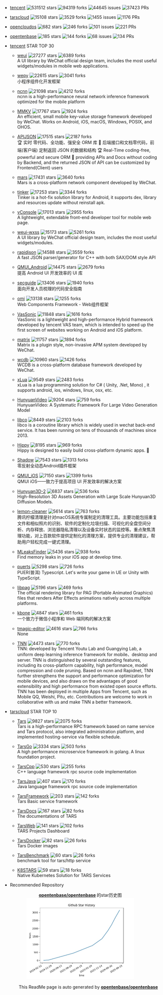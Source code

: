 
+ [tencent](https://github.com/tencent)
![531512 stars](https://img.shields.io/badge/Stars-531512-green)
![94319 forks](https://img.shields.io/badge/Forks-94319-green)
![44645 issues](https://img.shields.io/badge/Issues-44645-green)
![37423 PRs](https://img.shields.io/badge/PRs-37423-green)

+ [tarscloud](https://github.com/tarscloud)
![15108 stars](https://img.shields.io/badge/Stars-15108-green)
![3529 forks](https://img.shields.io/badge/Forks-3529-green)
![1455 issues](https://img.shields.io/badge/Issues-1455-green)
![1176 PRs](https://img.shields.io/badge/PRs-1176-green)

+ [opencloudos](https://github.com/opencloudos)
![682 stars](https://img.shields.io/badge/Stars-682-green)
![246 forks](https://img.shields.io/badge/Forks-246-green)
![101 issues](https://img.shields.io/badge/Issues-101-green)
![221 PRs](https://img.shields.io/badge/PRs-221-green)

+ [opentenbase](https://github.com/opentenbase)
![185 stars](https://img.shields.io/badge/Stars-185-green)
![144 forks](https://img.shields.io/badge/Forks-144-green)
![68 issues](https://img.shields.io/badge/Issues-68-green)
![134 PRs](https://img.shields.io/badge/PRs-134-green)



+ [tencent](https://github.com/tencent) STAR TOP 30
    
    + [weui](https://github.com/tencent/weui) 
    ![27277 stars](https://img.shields.io/badge/Stars-27277-green)
    ![6389 forks](https://img.shields.io/badge/Forks-6389-green)  
    A UI library by WeChat official design team, includes the most useful widgets/modules in mobile web applications.
    
    + [wepy](https://github.com/tencent/wepy) 
    ![22615 stars](https://img.shields.io/badge/Stars-22615-green)
    ![3041 forks](https://img.shields.io/badge/Forks-3041-green)  
    小程序组件化开发框架
    
    + [ncnn](https://github.com/tencent/ncnn) 
    ![21098 stars](https://img.shields.io/badge/Stars-21098-green)
    ![4212 forks](https://img.shields.io/badge/Forks-4212-green)  
    ncnn is a high-performance neural network inference framework optimized for the mobile platform
    
    + [MMKV](https://github.com/tencent/MMKV) 
    ![17767 stars](https://img.shields.io/badge/Stars-17767-green)
    ![1924 forks](https://img.shields.io/badge/Forks-1924-green)  
    An efficient, small mobile key-value storage framework developed by WeChat. Works on Android, iOS, macOS, Windows, POSIX, and OHOS.
    
    + [APIJSON](https://github.com/tencent/APIJSON) 
    ![17515 stars](https://img.shields.io/badge/Stars-17515-green)
    ![2187 forks](https://img.shields.io/badge/Forks-2187-green)  
    🏆 实时 零代码、全功能、强安全 ORM 库 🚀 后端接口和文档零代码，前端(客户端) 定制返回 JSON 的数据和结构 🏆 Real-Time coding-free, powerful and secure ORM 🚀  providing APIs and Docs without coding by Backend, and the returned JSON of API can be customized by Frontend(Client) users
    
    + [mars](https://github.com/tencent/mars) 
    ![17431 stars](https://img.shields.io/badge/Stars-17431-green)
    ![3640 forks](https://img.shields.io/badge/Forks-3640-green)  
    Mars is a cross-platform network component  developed by WeChat.
    
    + [tinker](https://github.com/tencent/tinker) 
    ![17253 stars](https://img.shields.io/badge/Stars-17253-green)
    ![3344 forks](https://img.shields.io/badge/Forks-3344-green)  
    Tinker is a hot-fix solution library for Android, it supports dex, library and resources update without reinstall apk.
    
    + [vConsole](https://github.com/tencent/vConsole) 
    ![17013 stars](https://img.shields.io/badge/Stars-17013-green)
    ![2955 forks](https://img.shields.io/badge/Forks-2955-green)  
    A lightweight, extendable front-end developer tool for mobile web page.
    
    + [weui-wxss](https://github.com/tencent/weui-wxss) 
    ![15173 stars](https://img.shields.io/badge/Stars-15173-green)
    ![5261 forks](https://img.shields.io/badge/Forks-5261-green)  
    A UI library by WeChat official design team, includes the most useful widgets/modules.
    
    + [rapidjson](https://github.com/tencent/rapidjson) 
    ![14588 stars](https://img.shields.io/badge/Stars-14588-green)
    ![3559 forks](https://img.shields.io/badge/Forks-3559-green)  
    A fast JSON parser/generator for C++ with both SAX/DOM style API
    
    + [QMUI_Android](https://github.com/tencent/QMUI_Android) 
    ![14475 stars](https://img.shields.io/badge/Stars-14475-green)
    ![2679 forks](https://img.shields.io/badge/Forks-2679-green)  
    提高 Android UI 开发效率的 UI 库
    
    + [secguide](https://github.com/tencent/secguide) 
    ![13406 stars](https://img.shields.io/badge/Stars-13406-green)
    ![1940 forks](https://img.shields.io/badge/Forks-1940-green)  
    面向开发人员梳理的代码安全指南
    
    + [omi](https://github.com/tencent/omi) 
    ![13138 stars](https://img.shields.io/badge/Stars-13138-green)
    ![1255 forks](https://img.shields.io/badge/Forks-1255-green)  
    Web Components Framework - Web组件框架
    
    + [VasSonic](https://github.com/tencent/VasSonic) 
    ![11848 stars](https://img.shields.io/badge/Stars-11848-green)
    ![1616 forks](https://img.shields.io/badge/Forks-1616-green)  
    VasSonic is a lightweight and high-performance Hybrid framework developed by tencent VAS team, which is intended to speed up the first screen of websites working on Android and iOS platform. 
    
    + [matrix](https://github.com/tencent/matrix) 
    ![11757 stars](https://img.shields.io/badge/Stars-11757-green)
    ![1894 forks](https://img.shields.io/badge/Forks-1894-green)  
    Matrix is a plugin style, non-invasive APM system developed by WeChat.
    
    + [wcdb](https://github.com/tencent/wcdb) 
    ![10960 stars](https://img.shields.io/badge/Stars-10960-green)
    ![1426 forks](https://img.shields.io/badge/Forks-1426-green)  
    WCDB is a cross-platform database framework developed by WeChat.
    
    + [xLua](https://github.com/tencent/xLua) 
    ![9549 stars](https://img.shields.io/badge/Stars-9549-green)
    ![2483 forks](https://img.shields.io/badge/Forks-2483-green)  
    xLua is a lua programming solution for  C# ( Unity, .Net, Mono) , it supports android, ios, windows, linux, osx, etc.
    
    + [HunyuanVideo](https://github.com/tencent/HunyuanVideo) 
    ![9204 stars](https://img.shields.io/badge/Stars-9204-green)
    ![759 forks](https://img.shields.io/badge/Forks-759-green)  
    HunyuanVideo: A Systematic Framework For Large Video Generation Model
    
    + [libco](https://github.com/tencent/libco) 
    ![8449 stars](https://img.shields.io/badge/Stars-8449-green)
    ![2103 forks](https://img.shields.io/badge/Forks-2103-green)  
    libco is a coroutine library which is widely used in wechat  back-end service. It has been running on tens of thousands of machines since 2013.
    
    + [Hippy](https://github.com/tencent/Hippy) 
    ![8195 stars](https://img.shields.io/badge/Stars-8195-green)
    ![969 forks](https://img.shields.io/badge/Forks-969-green)  
    Hippy is designed to easily build cross-platform dynamic apps. 👏
    
    + [Shadow](https://github.com/tencent/Shadow) 
    ![7543 stars](https://img.shields.io/badge/Stars-7543-green)
    ![1313 forks](https://img.shields.io/badge/Forks-1313-green)  
    零反射全动态Android插件框架
    
    + [QMUI_iOS](https://github.com/tencent/QMUI_iOS) 
    ![7150 stars](https://img.shields.io/badge/Stars-7150-green)
    ![1399 forks](https://img.shields.io/badge/Forks-1399-green)  
    QMUI iOS——致力于提高项目 UI 开发效率的解决方案
    
    + [Hunyuan3D-2](https://github.com/tencent/Hunyuan3D-2) 
    ![6837 stars](https://img.shields.io/badge/Stars-6837-green)
    ![536 forks](https://img.shields.io/badge/Forks-536-green)  
    High-Resolution 3D Assets Generation with Large Scale Hunyuan3D Diffusion Models.
    
    + [lemon-cleaner](https://github.com/tencent/lemon-cleaner) 
    ![5614 stars](https://img.shields.io/badge/Stars-5614-green)
    ![763 forks](https://img.shields.io/badge/Forks-763-green)  
    腾讯柠檬清理是针对macOS系统专属制定的清理工具。主要功能包括重复文件和相似照片的识别、软件的定制化垃圾扫描、可视化的全盘空间分析、内存释放、浏览器隐私清理以及设备实时状态的监控等。重点聚焦清理功能，对上百款软件提供定制化的清理方案，提供专业的清理建议，帮助用户轻松完成一键式清理。
    
    + [MLeaksFinder](https://github.com/tencent/MLeaksFinder) 
    ![5436 stars](https://img.shields.io/badge/Stars-5436-green)
    ![938 forks](https://img.shields.io/badge/Forks-938-green)  
    Find memory leaks in your iOS app at develop time.
    
    + [puerts](https://github.com/tencent/puerts) 
    ![5298 stars](https://img.shields.io/badge/Stars-5298-green)
    ![726 forks](https://img.shields.io/badge/Forks-726-green)  
    PUER(普洱) Typescript. Let's write your game in UE or Unity with TypeScript.
    
    + [libpag](https://github.com/tencent/libpag) 
    ![5196 stars](https://img.shields.io/badge/Stars-5196-green)
    ![469 forks](https://img.shields.io/badge/Forks-469-green)  
    The official rendering library for PAG (Portable Animated Graphics) files that renders After Effects animations natively across multiple platforms.
    
    + [kbone](https://github.com/tencent/kbone) 
    ![4847 stars](https://img.shields.io/badge/Stars-4847-green)
    ![461 forks](https://img.shields.io/badge/Forks-461-green)  
    一个致力于微信小程序和 Web 端同构的解决方案
    
    + [tmagic-editor](https://github.com/tencent/tmagic-editor) 
    ![4616 stars](https://img.shields.io/badge/Stars-4616-green)
    ![766 forks](https://img.shields.io/badge/Forks-766-green)  
    None
    
    + [TNN](https://github.com/tencent/TNN) 
    ![4473 stars](https://img.shields.io/badge/Stars-4473-green)
    ![770 forks](https://img.shields.io/badge/Forks-770-green)  
    TNN: developed by Tencent Youtu Lab and Guangying Lab, a uniform deep learning inference framework for mobile、desktop and server. TNN is distinguished by several outstanding features, including its cross-platform capability, high performance, model compression and code pruning. Based on ncnn and Rapidnet, TNN further strengthens the support and performance optimization for mobile devices, and also draws on the advantages of good extensibility and high performance from existed open source efforts. TNN has been deployed in multiple Apps from Tencent, such as Mobile QQ, Weishi, Pitu, etc. Contributions are welcome to work in collaborative with us and make TNN a better framework. 
    

+ [tarscloud](https://github.com/tarscloud) STAR TOP 10
    
    + [Tars](https://github.com/tarscloud/Tars) 
    ![9827 stars](https://img.shields.io/badge/Stars-9827-green)
    ![2075 forks](https://img.shields.io/badge/Forks-2075-green)  
    Tars is a high-performance RPC framework based on name service and Tars protocol, also integrated administration platform, and implemented hosting-service via flexible schedule.
    
    + [TarsGo](https://github.com/tarscloud/TarsGo) 
    ![3334 stars](https://img.shields.io/badge/Stars-3334-green)
    ![503 forks](https://img.shields.io/badge/Forks-503-green)  
    A  high performance microservice  framework  in golang. A linux foundation project.
    
    + [TarsCpp](https://github.com/tarscloud/TarsCpp) 
    ![530 stars](https://img.shields.io/badge/Stars-530-green)
    ![255 forks](https://img.shields.io/badge/Forks-255-green)  
    C++ language framework rpc source code implementation
    
    + [TarsJava](https://github.com/tarscloud/TarsJava) 
    ![407 stars](https://img.shields.io/badge/Stars-407-green)
    ![170 forks](https://img.shields.io/badge/Forks-170-green)  
    Java language framework rpc source code implementation
    
    + [TarsFramework](https://github.com/tarscloud/TarsFramework) 
    ![203 stars](https://img.shields.io/badge/Stars-203-green)
    ![142 forks](https://img.shields.io/badge/Forks-142-green)  
    Tars Basic service framework
    
    + [TarsDocs](https://github.com/tarscloud/TarsDocs) 
    ![167 stars](https://img.shields.io/badge/Stars-167-green)
    ![82 forks](https://img.shields.io/badge/Forks-82-green)  
    The documentations of TARS
    
    + [TarsWeb](https://github.com/tarscloud/TarsWeb) 
    ![141 stars](https://img.shields.io/badge/Stars-141-green)
    ![102 forks](https://img.shields.io/badge/Forks-102-green)  
    TARS Projects Dashboard
    
    + [TarsDocker](https://github.com/tarscloud/TarsDocker) 
    ![82 stars](https://img.shields.io/badge/Stars-82-green)
    ![26 forks](https://img.shields.io/badge/Forks-26-green)  
    Tars Docker  images
    
    + [TarsBenchmark](https://github.com/tarscloud/TarsBenchmark) 
    ![60 stars](https://img.shields.io/badge/Stars-60-green)
    ![26 forks](https://img.shields.io/badge/Forks-26-green)  
    benchmark tool for tars/http service
    
    + [K8STARS](https://github.com/tarscloud/K8STARS) 
    ![59 stars](https://img.shields.io/badge/Stars-59-green)
    ![18 forks](https://img.shields.io/badge/Forks-18-green)  
    Native Kubernetes  Solution for TARS Services
    


+ Recommended Repository  
<p align="center">
      <strong>
        <a href="https://github.com/opentenbase/opentenbase" target="_blank">opentenbase/opentenbase</a>
      </strong>  的star历史图
  <br>
  <img src="https://raw.githubusercontent.com/ButterAndButterfly/GithubTools/master/data/stars_history.jpg" width="350px"></img>    
</p>

<p align="right">
      This ReadMe page is auto generated by 
      <strong>
        <a href="https://github.com/opentenbase/opentenbase" target="_blank">opentenbase/opentenbase</a><br>
      </strong>   
</p>